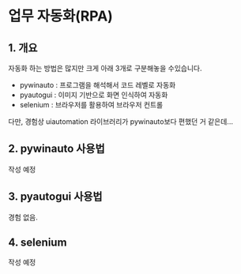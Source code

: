 # 업무 자동화(RPA)

## 1. 개요

자동화 하는 방법은 많지만 크게 아래 3개로 구분해놓을 수있습니다.

- pywinauto : 프로그램을 해석해서 코드 레벨로 자동화
- pyautogui : 이미지 기반으로 화면 인식하여 자동화
- selenium : 브라우저를 활용하여 브라우저 컨트롤

다만, 경험상 uiautomation 라이브러리가 pywinauto보다 편했던 거 같은데... 

## 2. pywinauto 사용법

작성 예정

## 3. pyautogui 사용법

경험 없음.

## 4. selenium

작성 예정
